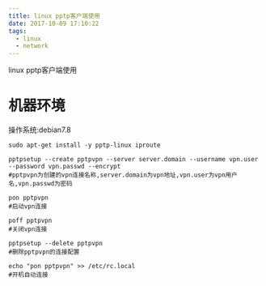 ```yaml
---
title: linux pptp客户端使用
date: 2017-10-09 17:10:22
tags:
  - linux
  - network
---
```


linux pptp客户端使用

<!-- more -->


# 机器环境

操作系统:debian7.8
```
sudo apt-get install -y pptp-linux iproute

pptpsetup --create pptpvpn --server server.domain --username vpn.user --password vpn.passwd --encrypt
#pptpvpn为创建的vpn连接名称,server.domain为vpn地址,vpn.user为vpn用户名,vpn.passwd为密码

pon pptpvpn
#启动vpn连接

poff pptpvpn
#关闭vpn连接

pptpsetup --delete pptpvpn
#删除pptpvpn的连接配置

echo "pon pptpvpn" >> /etc/rc.local
#开机自动连接
```